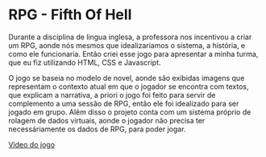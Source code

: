 # RPG - Fifth Of Hell

Durante a disciplina de lingua inglesa, a professora nos incentivou a criar um RPG, aonde nós mesmos que idealizariamos o sistema, a história, e como ele funcionaria. Então criei esse jogo para apresentar a minha turma, que eu fiz utilizando HTML, CSS e Javascript.

O jogo se baseia no modelo de novel, aonde são exibidas imagens que representam o contexto atual em que o jogador se encontra com textos, que explicam a narrativa, a priori o jogo foi feito para servir de complemento a uma sessão de RPG, então ele foi idealizado para ser jogado em grupo. Além disso o projeto conta com um sistema próprio de rolagem de dados virtuais, aonde o jogador não precisa ter necessáriamente os dados de RPG, para poder jogar.

<a target="_blank" href="https://drive.google.com/file/d/1AKpmPJcKmDeVN7Rra3m6xFmgSGzzKCZp/view?usp=sharing">Video do jogo</a>
